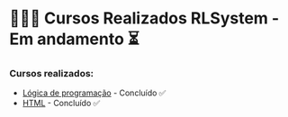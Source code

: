 # 👩🏼‍💻 Cursos Realizados RLSystem  - Em andamento ⏳

### Cursos realizados:

- [Lógica de programação](/logicaProgramacao/) - Concluído ✅
- [HTML](/html/) - Concluído ✅



